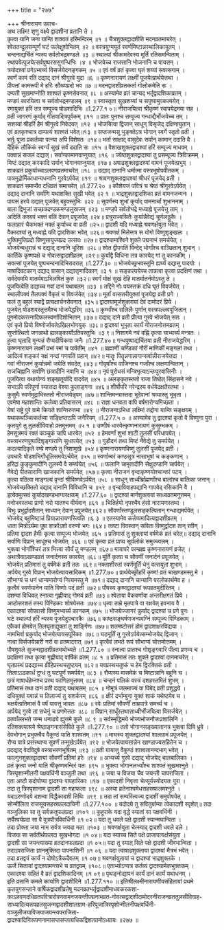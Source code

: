+++
title = "२७७"

+++
श्रीनारायण उवाच-  
अथ लक्ष्मि! शृणु वक्ष्ये द्वादशीनां व्रतानि ते ।  
कृत्वा यानि जना यान्ति शाश्वतं हरिमन्दिरम् ॥१ ॥
चैत्रशुक्लद्वादशीति मदनव्रतमाचरेत् ।  
श्वेततन्दुलसम्पूर्णं घटं फलेक्षुशोभितम् ॥२ ॥
वस्त्रयुग्मयुतं स्वर्णमिष्टान्नस्थालिकायुतम् ।  
चन्दनाद्यर्चितं न्यस्य सर्वतोभद्रमण्डले ॥३ ॥
स्थाल्यां श्रीकामदेवस्य मूर्तिं रतिसमन्विताम् ।  
स्थापयेत्पूजयेत्सर्वपुष्परससुगन्धिभिः ।४ ॥
भोजयेच्च राजसानि भोजनानि च पायसम् ।  
त्रयोदश्यां प्रगेऽभ्यर्च्य विसर्जयेदनङ्गकम् ॥५ ॥
एवं वर्षं व्रतं कृत्वा घृतं शय्यां सवत्सगाम् ।  
स्वर्णं कामं रतिं दद्याद् दानं श्रीगुरवे मुदा ॥६ ॥
कृष्णनारायणं लक्ष्मीं पूजयेत्प्रार्थयेत्तथा ।  
प्रीयतां कामरूपी मे हरिः सौख्यप्रदो भव ॥७ ॥
मदनद्वादशीव्रतकर्ता गोलोकमेति सः ।  
दम्पती सुखमाप्नोति शाश्वतं कृष्णसेवनात् ॥८ ॥
अस्यामेव व्रतं चान्यद् भर्तृद्वादशिकाव्रतम् ।  
मण्डपं कारयित्वा च सर्वतोभद्रमण्डलम् ॥९ ॥
स्वास्तृता सुखशय्यां च सपुष्पामुपकल्पयेत् ।  
रमायुक्तं हरि तत्र सम्पूज्य षोडशादिभिः ॥1.277.१ ०॥
नीराजयित्वा श्रीकृष्णं स्वापयेद्रमया सह ।  
व्रती जागरणं कुर्याद् गीतवादित्रपूर्वकम् ॥११ ॥
प्रातः पुनश्च सम्पूज्य गन्धाद्यैर्भोजयेच्च तम् ।  
सशय्यां श्रीहरिं हैमं श्रीगुरवे निवेदयत् ॥१२ ॥
भोजयित्वा द्विजान् साधून् विसृजेद् दक्षिणायुतान् ।  
एवं व्रतकृश्चात्र दाम्पत्यं शाश्वतं भवेत्॥१३ ॥
सप्तजन्मसु भुङ्क्तेऽत्र भोगान् स्वर्गे स्तृतो व्रती ।  
भर्तुः पूजा प्रकर्तव्या पत्न्या अपि विशेषतः ॥१४॥
भर्ता साक्षाद् वासुदेवः सर्वान् कामान् ददाति वै ।  
दैहिकं लौकिकं स्वर्ग्यं सुखं सर्वं ददाति सः ॥१५ ॥
वैशाखशुक्लद्वादश्यां हरिं सम्पूज्य माधवम् ।  
पक्वान्नं सजलं दद्यात्। सर्वान्कामानवाप्नुयात् ॥१६ ॥
ज्येष्ठशुक्लद्वादश्यां तु प्रसम्पूज्य त्रिविक्रमम् ।  
मिष्टं दद्यात् करकादि सर्वान् भोगानवाप्नुयात् ॥१७॥
अषाढशुक्लद्वादश्यां वामनं पूजयेत्प्रभुम् ।  
शाकव्रतं प्रकुर्याच्चाऽलवणव्रतमाचरेत् ॥१८ ॥
दद्याद् दानानि धर्मात्मा वस्त्रभूषोपवीतकम् ।  
पात्रमुद्रोर्मिकाधान्यधनानि गुरवेऽर्पयेत् ॥१९ ॥
श्रावणशुक्लाद्वादश्यां श्रीधरं पूजयेद् व्रती ।  
शाकव्रतं समाप्यैव दधिव्रतं समाचरेत् ॥1.277.२० ॥
कौशेयजं पवित्रं च श्रेष्ठं श्रीगुरवेऽर्पयेत् ।  
दद्याद् दानानि सर्वाणि यथाशक्ति सुखी भवेत् ॥२ १ ॥
भाद्रशुक्लद्वादशिका व्रतं वामनजन्मनः ।  
पायसं हरये दद्यात् पूजयेत् बहुवस्तुभिः ॥२२ ॥
सुवर्णस्य शुभां कुर्याद् वामनार्चां शुभाननाम् ।  
बाला द्विभुजां सच्छत्रदण्डकमण्डलुस्रजम् ॥२३ ॥
मण्डपे सर्वतोभद्रे मध्याह्ने पूजयेत्तु ताम् ।  
अदितिं कश्यपं भक्तं बलिं देवान् प्रपूजयेत् ॥२४॥
प्रचुराज्यसितैः कुर्यान्नैवेद्यं चूर्णलड्डुकैः ।  
फलाहारं चैकभक्तं नक्तं कुर्याच्च वा व्रती ॥२५॥
द्वादशी यदि मध्याह्ने श्रवणर्क्षयुता भवेत् ।  
वैकादश्यां तु मध्याह्ने यदि द्वादशिका भवेत् ॥२६॥
श्रवणर्क्ष मिलेत्तत्र स योगो विष्णुशृङ्खलः ।  
भुक्तिमुत्तिप्रदो विष्णुसायुज्यप्रद उत्सवः ॥२७॥
द्वादश्यामाश्विने शुक्ले पद्मनाभं समर्चयेत् ।  
भोजयेन्मधुरान्नं च दद्याद् दानानि भूरिशः ॥२८॥
श्वेत द्वीपगतिं विन्देद् भोगाँश्च वाञ्छितान् शुभान् ।  
कार्तिके कृष्णपक्षे च गोवत्सद्वादशीव्रतम् ॥२९॥
कुर्याद्वै विधिना तत्र कारयेद् गां तु कानकीम् ।  
सवत्सां पूजयेत् पुष्पचन्दनादिभिरादरात् ॥1.277.३० ॥
भोजयेच्छुभवस्तूनि ह्यर्घ्यं दद्यात्तु पादयोः ।  
माषादिवटकान् दद्याद् ग्रासान् दद्यात्तृणादिकान् ॥३ १ ॥
सङ्कल्पयेच्च तान्नत्वा कृत्वा प्रदक्षिणं तथा ।  
सर्वदेवमयि मातर्ममाऽभिलषितं कुरु ॥३२॥
स्वर्गं मोक्षं सुखं देहि मातर्मातर्नमोऽस्तु ते ।  
पूजयित्वेति दद्याच्च गवां दानं यथाबलम् ॥३३ ॥
तद्दिने गोः पयस्तक्रं दधि घृतं विवर्जयेत् ।  
स्थालीपक्वं तैलपक्वं वैकृतं च विवर्जयेत् ॥३४॥
मूर्तां वत्सतरीयुक्तां पूजयेद्वा व्रती प्रगे ।  
फलं तु बहुलं स्याद्वै प्रत्यक्षार्चनसेवनात् ॥३५॥
द्वादश्यामूर्जशुक्लायां देवं दामोदरं प्रिये ।  
पूजयेत् षोडशवस्तूत्तमैश्च भोजयेद्धरिम् ॥३६॥
कुम्भाँश्च सलिलैः पूर्णान् वस्त्रपल्लवपूजितान् ।  
पूगमोदकरत्नादिफलस्वर्णादिशोभितान् ॥३७॥
दद्याद् दाने व्रती प्रीत्या गुरवे भोजयेत् सतः ।  
एवं कृते प्रियो विष्णोर्जायतेऽखिलभोगयुक् ॥३८॥
द्वादश्यां भूभृता कार्यं नीराजनोत्तमव्रतम् ।  
सुप्तोत्थितो जगन्नाथो ह्यलङ्कार्योऽतिवस्तुभिः ॥३ ९॥
निशागमे नवं वह्निं कृत्वा चाभ्यर्च्य मन्त्रतः ।  
हुत्वा घृतादि मुन्यन्नं रौप्यदीपिकया जनैः ॥1.277.४०॥
गन्धपुष्पाद्यर्चितया व्रती नीराजयेद्धरिम् ।  
कृष्णनारायनं लक्ष्मीं प्रभां रमां च पार्वतीम् ॥४१ ॥
ब्रह्माणीं चण्डिकां गौरीं माणिकीं मङ्गलां तथा ।  
आदित्यं शङ्करं यक्षं नन्दां गणपतिं ग्रहान् ॥४२॥
मातॄः पितॄन्नगान्नागान्सर्वान्नीराजयेत्तदा ।  
गवां नीराजनं कुर्यान्नमो जयेति संवदेत् ॥४३॥
गोवृषाँश्च वाजिनश्च गजाँश्च लक्षणान्वितान् ।  
राजचिह्नानि सर्वाणि छत्रादीनि नवानि च ॥४४॥
नृपं पुरोधसं मन्त्रिभृत्याऽन्तःपुरवासिनीः ।  
पूजयित्वा यथायोग्यं शङ्खतूर्यादि वादयेत् ॥४५ ॥
अलङ्कृतस्ततो राजा तिष्ठेत् सिंहासने नवे ।  
सभाऽपि परिपूर्णा स्यात्तदा वेश्या कुलाङ्गना ॥४६॥
शीर्षोपरि नरेन्द्रस्य वर्धयेदक्षतैस्तथा ।  
कुसुमैः स्वर्णमुद्राभिस्ततो नीराजयेन्नृपम् ॥४७॥
शान्तिमन्त्रास्तदा भूदेवानां श्रव्यास्तु भूभृता ।  
एवमेषा महाशान्तिः कर्तव्या प्रतिवासरम् ॥४८ ॥
राज्ञा धनवता वापि वर्षमारोग्यमिच्छता ।  
येषां राष्ट्रे पुरे ग्रामे क्रियते शान्तिरुत्तमा ॥४९ ॥
नीराजनाऽभिधा लक्ष्मि! तद्रोगा यान्ति सङ्क्षयम् ।  
यथाकथञ्चित्कर्तव्या सङ्क्षिप्ताऽपि जनैरियम् ॥1.277.५ ० ॥
अस्यामेव तु द्वादश्यां कृतो वै विष्णुना पुरा ।  
कृतयुगे तु तुलसीविवाहो व्रतमुत्तमम् ॥५ १ ॥
उष्णीषं धारयेत्कृष्णनारायणं कुसुम्भकम् ।  
हेमसूत्रमयं रक्तं कञ्चुकं चापि धारयेत् ॥५२ ॥
हेमवर्णां शुभां शाटीं तुलसीं परिधापयेत् ।  
वस्त्राभरणपुष्पादिशृङ्गाराणि सुधापयेत् ॥५३ ॥
गुडौदनं तथा मिष्टं नैवेद्ये तु समर्पयेत् ।  
कदल्यादिकृते रम्ये मण्डपे तु निशामुखे ॥५४॥
कृष्णनारायणविष्णुं तुलसीं पूजयेद् व्रती ।  
उपचारैः षोडशभिर्गोधूलिसमयेऽर्चयेत् ॥५५ ॥
स्वर्णाम्बरं कण्ठसूत्रं नासाभूषां च कङ्कणान् ।  
हरिद्रां कुङ्कुमादीनि तुलस्यै वै समर्पयेत् ॥५६ ॥
फलानि चामृतादीनि सेक्षुदण्डानि चार्पयेत् ।  
नैवेद्ये पीतसाराणि खाजकानि समर्पयेत् ॥५७॥
कृत्वा नीराजनं वृन्दाकृष्णयोश्चान्तरं पटम् ।  
कृत्वा पठित्वा माङ्गल्यं वृन्दां श्रीविष्णवेऽर्पयेत् ॥५८ ॥
साधून् साध्वीर्ब्राह्मणाँश्च बालांश्च बालिका जनान् ।  
भोजयेच्छक्तितो दद्याद् दानानि विविधानि च ॥५९ ॥
वृन्दाविवाहपद्यानि गापयेद् रसिकानि वै ।  
इत्येवमुत्सवं कुर्यादखण्डभाग्यरक्षकम् ॥1.277.६० ॥
द्वादश्यां मार्गशुक्लायां साध्यव्रतमनुत्तमम् ।  
मनोभवस्तथा प्राणो नरो यातश्च वीर्यवान् ॥६१ ॥
चितिर्हयो नृपश्चैव हंसो नारायणस्तथा ।  
विभुः प्रभुर्द्वादशैतान् साध्यान् देवान् प्रपूजयेत्॥६२॥
सौवर्णांस्तण्डुलसङ्कल्पितान् गन्धाद्यमर्पयेत् ।  
भोजयेद् बहुमिष्टान्नं प्रियान्नारायणस्त्विति ॥६ ३ ॥
एतस्यामेव कर्तव्यमादित्यद्वादशीव्रतम् ।  
धाता मित्रोऽर्यमा पूषा शक्रोंऽशो वरुणो भगः ॥६४॥
त्वष्टा विवस्वान् सविता विष्णुर्द्वादश तान् रवीन् ।  
प्रतिमा द्वादश हैमीः कृत्वा सम्पूज्य भोजयेत् ॥६५ ॥
प्रतिमासं तु शुक्लायां वर्षमेकं व्रतं चरेत्॥
दद्याद् दानानि सर्वाणि विप्रान् साधूंश्च भोजयेत् ॥६६ ॥
एवं कृत्वा व्रतं प्राप्य सूर्यलोकं समुज्ज्वलम् ।  
भुक्त्वा भोगाँश्चिरं तत्र भित्त्वा सौर्यं तु मण्डलम् ॥६७॥
मायापरे परम्ब्रह्म कृष्णनारायणं व्रजेत् ।  
अथात्रैवाऽखण्डव्रतं जनार्दनस्य कारयेत् ॥६८॥
मूर्तिं कृत्वा च सौवर्णीं जनार्दनं प्रपूजयेत् ।  
भोजयेत् प्रतिमासं तु वर्षमेकं व्रती ततः ॥६९॥
नक्ताशीस्तां स्वर्णमूर्तिं धेनुं वत्सयुतां शुभाम् ।  
अर्पयेद् गुरवे विप्रान् भोजयेत्पायसादिकम् ॥1.277.७०॥
प्रार्थयेच्छ्रीहरिं कृष्ण! व्रतं चाखण्डमस्तु मे ।  
सौभाग्यं च धनं धान्यमारोग्यं नित्यमस्तु मे ॥७१॥
दद्याद् दानानि चान्यानि परलोकार्थमेव ह ।  
कृत्वैवं स्वर्णयानेन याति विष्णोः पदं व्रती ॥७२॥
पौषस्य कृष्णद्वादश्यां रूपव्रतमुदीरितम् ।  
दशम्यां विधिवत् स्नात्वा गृह्णीयाद् गोमयं व्रती ॥७३॥
श्वेताया वैकवर्णाया अन्तरीक्षगतं प्रिये ।  
अष्टोत्तरशतं तस्य पिण्डिकाः शोषयेत्ततः ॥७४॥
धृत्वा ताम्रे मृतपात्रे वा रक्षयेत् हवनाय वै ।  
एकादश्यां सोपवासो विष्णुमभ्यर्च्य कानकम् ॥७५ ॥
भोजयेज्जागरं कुर्याद् द्वादश्यां च प्रगे पुनः ।  
घटे स्थाल्यां हरिं न्यस्य पूजयेदुपचारकैः ॥७६॥
काष्ठसङ्घर्षणजन्यमग्निं सम्पूज्य पिण्डिकाम् ।  
एकैकां होमयेत् तिलघृताद्युक्तां तु शार्ङ्गिणः ॥७७॥
शतमष्टोत्तरं होमं द्वादशाक्षरविद्यया ।  
नामभिर्वा प्रकुर्याद् भोजयेत्पायसपूरिकाः ॥७८॥
घटमूर्तिं तु गुरवेऽर्पयेत्सम्भोजयेद् द्विजान् ।  
नत्वा विर्सजयेन्नारी नरो वा व्रतमादरात् ॥७९॥
कृत्वैवं लभते रूपं सौभाग्यं चोत्तमोत्तमम् ।  
पौषशुवले सुजन्मद्वादशीव्रतमथोच्यते ॥1.277.८० ॥
स्नात्वा प्रातश्च गोशृङ्गवारि पीत्वा प्रणम्य च ।  
प्रदक्षिणां तथा कृत्वा गृह्णीयाद् वार्षिकं व्रतम् ॥८ १ ॥
प्रतिमासं ततः शुक्ले द्वादश्यां दानमाचरेत् ।  
घृतप्रस्थं प्रदद्याच्च व्रीहिप्रस्थचतुष्टयम् ॥८२॥
यवप्रस्थचतुष्कं च हेम द्विरक्तिकं व्रती ।  
तिलाऽऽढकार्धं दुग्धं तु घटपूर्णं समर्पयेत् ॥८३ ॥
रौप्यस्य मासमेकं च मिष्टान्नानि बहूनि च ।  
छत्रं माषार्धहेम्नश्च प्रस्थ फाणितमुत्तमम् ॥८४ ॥
चन्दनं पलिकं वस्त्रं दशहस्तमितं शुभम् ।  
प्रतिमासं तथा दानं व्रती दद्याद् यथाबलम् ॥८५ ॥
गोमूत्रं जलमाज्यं वा पिबेद् व्रती प्रशुद्धये ।  
दधियुक्तं यवान्नं च तिलाज्यं तु सशर्करम् ॥८६ ॥
क्षीरं दर्भाम्बुना युक्तं शाकं यथेष्टमेव च ।  
भक्षयेत्प्रतिमासं वै वर्षं यावत्तु भावतः ॥८७ ॥
रवेः प्रतिमां सौवर्णीं ताम्रपात्रे समर्च्य च ।  
अर्पयेद् गुरवे तां सधेनुं च प्रणमेत्ततः ॥८८ ॥
विप्रान् साधूँस्तथासाध्वीर्भोजयित्वा विसर्जयेत् ।  
व्रतवाँल्लभते जन्म धनाढ्ये ह्युत्तमे कुले ॥८ ९ ॥
सर्वस्मृद्धिमये भोज्यभोजनौजःप्रशालिनि ।  
रतिशक्त्याश्रये श्रेष्ठाङ्गनासंसेविते कुले ॥1.277.९० ॥
ततो भोगानसङ्ख्यातानत्र भुक्त्वा दिवि ध्रुवे ।  
देवभोगान् प्रभुक्त्वैव वैकुण्ठं याति शाश्वतम् ॥९१ ॥
माघस्य शुक्लद्वादश्यां शालग्रामं प्रपूजयेत् ।  
रौप्य पात्रे प्रसंस्थाप्य सुवर्णं तन्मुखेऽर्पयेत् ॥९२ ॥
भोजयेत्पायसान्नेन खाण्डाज्यसहितेन च ।  
प्रदद्याद् वेदविदुषे वस्त्राभरणभूषितम् ॥९३ ॥
व्रती यायात्तु वैकुण्ठं शाश्वतानन्दभाग् भवेत् ।  
फाल्गुनशुक्लद्वादश्यां सौवर्णीं प्रतिमां हरेः ॥९४ ॥
अभ्यर्च्य गुरवे दद्याद् भोजयेद् बालबालिकाः ।  
व्रतं कृत्वा जनो याति श्रीकृष्णमन्दिरं यतः ॥९५ ॥
भुक्त्वा भोगानलभ्याँश्च शाश्वतं सुखमश्नुते ।  
त्रिस्पृशान्मीलनी पक्षवर्धिनी वञ्जुली तथा ॥९६ ॥
जया च विजया चैव जयन्ती चापराजिता ।  
एता अष्टौ सदोपोष्या द्वादश्यः पापहारिकाः ॥९७ ॥
एकादशी निवृत्ता चेत्सूर्यस्योदयतः पुरा ।  
तदा तु त्रिस्पृशानाम द्वादशी सा महाफला ॥९८ ॥
अस्या व्रतेनाश्वमेधसहस्रफलमश्नुते ।  
यदाऽरुणोदये दशम्या विद्धैकादशी तिथिः ॥९९ ॥
तदा तां सम्परित्यज्य द्वादशीं समुपोषयेत् ।  
सोन्मीलिता राजसूयसहस्रफलदायिनी ॥1.277.१०० ॥
यदोदये तु सवितुर्याम्या त्वेकादशी स्पृशेत्॥
तदा वञ्जुलिका सा तु सर्वक्रतुफलप्रदा ॥१०१ ॥
कुहूराके यदा वृद्धे स्यातां सा पक्षवर्धिनी ।  
सर्वैश्वर्यप्रदा सा वै पुत्रपौत्रविवर्धिनी ॥१ ०२॥
यदा तु धवले पक्षे द्वादशी स्यान्मघान्विता ।  
तदा प्रोक्ता जया नाम सर्वत्र जयदा मता ॥१०३ ॥
श्रवणर्क्षयुता चेत्स्याद् द्वादशी धवले दले ।  
विजया सा सर्वतीर्थफलदा सुखभोगदा ॥१ ०४॥
यदा स्याच्च सिते पक्षे प्राजापत्यर्क्षसंयुता ।  
द्वादशी सा जयन्त्याख्या व्रतदानफलप्रदा ॥१ ०५॥
यदा तु स्यात् सिते पक्षे द्वादशी जीवभान्विता ।  
तदाऽपराजिता ज्ञानमुक्तिदा पापनाशिनी ॥१ ०६ ॥
यदा त्वाषाढशुक्लाया द्वादश्यां मैत्रभं भवेत् ।  
तदा व्रतद्वयं कार्यं न दोषोऽत्रैकदैवतम् ॥१ ०७॥
श्रवणर्क्षयुतायां च द्वादश्यां भाद्रशुक्लके ।  
ऊर्जे सितायां द्वादश्यामन्त्यभे च व्रतद्वयम् ॥१०८॥
एताभ्योऽन्यत्र कर्तव्यं द्वादश्यामेकभुक्तकम् ।  
एकादश्या सहितं वै व्रतं द्वादशिकादिनम् ॥१ ०९॥
पृथङ्नोद्यापनं कार्यं दानं कार्यं यथाधनम् ।  
इति व्रतानि कमले कार्याणि द्वादशीदिने ॥1.277.११० ॥
इतिश्रीलक्ष्मीनारायणीयसंहितायां प्रथमे कृतयुगसन्ताने वार्षिकद्वादशीव्रतेषु मदनव्रतभर्तृद्वादशीमाधवकरकशा-  
काऽलवणदधिव्रतपवित्रारोपणवामनजयन्तीपद्मनाभव्रत-गोवत्सद्वादशीदामोदरनीराजनव्रततुलसीविवाह-  
साध्यादित्यरूपव्रतसुजन्मद्वादशीशालग्राम-हरिपूजात्रिस्पृशोन्मीलनीपक्षवर्धिनी-वञ्जुलीजयाविजयाजयन्त्यपराजिता-  
द्वादश्यादिनिरूपणनामासप्तसप्तत्यधिकद्विशततमोऽध्यायः ॥२७७ ॥
    
